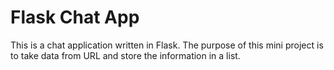# Flask Chat App

This is a chat application written in Flask. The purpose of this mini project is to take data from URL and store the information in a list.
